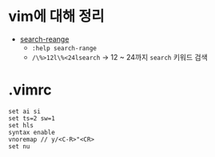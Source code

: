 # vim에 대해 정리

- [search-reange](http://vimdoc.sourceforge.net/htmldoc/pattern.html#search-range)
  - `:help search-range`
  - `/\%>12l\%<24lsearch` -> 12 ~ 24까지 `search` 키워드 검색
# .vimrc
```
set ai si
set ts=2 sw=1
set hls
syntax enable
vnoremap // y/<C-R>"<CR>
set nu
```
